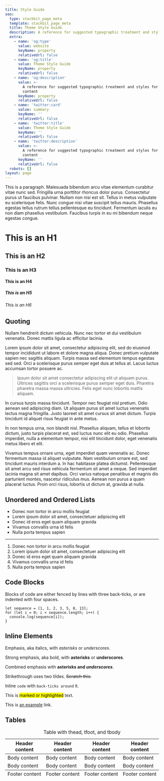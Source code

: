 ```yaml
---
title: Style Guide
seo:
  type: stackbit_page_meta
  template: stackbit_page_meta
  title: Theme Style Guide
  description: A reference for suggested typographic treatment and styles for your content
  extra:
    - name: 'og:type'
      value: website
      keyName: property
      relativeUrl: false
    - name: 'og:title'
      value: Theme Style Guide
      keyName: property
      relativeUrl: false
    - name: 'og:description'
      value: >-
        A reference for suggested typographic treatment and styles for your
        content
      keyName: property
      relativeUrl: false
    - name: 'twitter:card'
      value: summary
      keyName: ''
      relativeUrl: false
    - name: 'twitter:title'
      value: Theme Style Guide
      keyName: ''
      relativeUrl: false
    - name: 'twitter:description'
      value: >-
        A reference for suggested typographic treatment and styles for your
        content
      keyName: ''
      relativeUrl: false
  robots: []
layout: page
---
```

This is a paragraph. Malesuada bibendum arcu vitae elementum curabitur vitae nunc sed. Fringilla urna porttitor rhoncus dolor purus. Consectetur purus ut faucibus pulvinar. Nullam non nisi est sit. Tellus in metus vulputate eu scelerisque felis. Nunc congue nisi vitae suscipit tellus mauris. Phasellus egestas tellus rutrum tellus pellentesque eu tincidunt. Fermentum iaculis eu non diam phasellus vestibulum. Faucibus turpis in eu mi bibendum neque egestas congue.

# This is an H1
## This is an H2
### This is an H3
#### This is an H4
##### This is an H5
###### This is an H6

## Quoting

Nullam hendrerit dictum vehicula. Nunc nec tortor et dui vestibulum venenatis. Donec mattis ligula ac efficitur lacinia.

Lorem ipsum dolor sit amet, consectetur adipiscing elit, sed do eiusmod tempor incididunt ut labore et dolore magna aliqua. Donec pretium vulputate sapien nec sagittis aliquam. Turpis massa sed elementum tempus egestas sed sed. Orci a scelerisque purus semper eget duis at tellus at. Lacus luctus accumsan tortor posuere ac. 

> Ipsum dolor sit amet consectetur adipiscing elit ut aliquam purus. Ultrices sagittis orci a scelerisque purus semper eget duis. Pharetra pharetra massa massa ultricies. Felis eget nunc lobortis mattis aliquam.

In cursus turpis massa tincidunt. Tempor nec feugiat nisl pretium. Odio aenean sed adipiscing diam. Ut aliquam purus sit amet luctus venenatis lectus magna fringilla. Justo laoreet sit amet cursus sit amet dictum. Turpis tincidunt id aliquet risus feugiat in ante metus.

In non tempus urna, non blandit nisl. Phasellus aliquam, tellus et lobortis dictum, justo turpis placerat est, sed luctus nunc elit eu odio. Phasellus imperdiet, nulla a elementum tempor, nisi elit tincidunt dolor, eget venenatis metus libero et elit.

Vivamus tempus ornare urna, eget imperdiet quam venenatis ac. Donec fermentum massa id aliquet vulputate. Nam vestibulum ornare est, sed tincidunt mauris interdum a. In hac habitasse platea dictumst. Pellentesque sit amet arcu sed risus vehicula fermentum sit amet a neque. Sed imperdiet lacinia magna sit amet dapibus. Orci varius natoque penatibus et magnis dis parturient montes, nascetur ridiculus mus. Aenean non purus a quam placerat luctus. Proin orci risus, lobortis ut dictum at, gravida at nulla. 

## Unordered and Ordered Lists

+ Donec non tortor in arcu mollis feugiat
+ Lorem ipsum dolor sit amet, consectetuer adipiscing elit
+ Donec id eros eget quam aliquam gravida
+ Vivamus convallis urna id felis
+ Nulla porta tempus sapien

***

1. Donec non tortor in arcu mollis feugiat
2. Lorem ipsum dolor sit amet, consectetuer adipiscing elit
3. Donec id eros eget quam aliquam gravida
4. Vivamus convallis urna id felis
5. Nulla porta tempus sapien

## Code Blocks

Blocks of code are either fenced by lines with three back-ticks, or are indented with four spaces.

```
let sequence = [1, 1, 2, 3, 5, 8, 13];
for (let i = 0; i < sequence.length; i++) {
  console.log(sequence[i]);
}
```

## Inline Elements

Emphasis, aka italics, with *asterisks* or _underscores_.

Strong emphasis, aka bold, with **asterisks** or __underscores__.

Combined emphasis with **asterisks and _underscores_**.

Strikethrough uses two tildes. ~~Scratch this.~~

Inline `code` with `back-ticks around` it.

This is <mark>marked or highlighted</mark> text.

This is [an example](http://example.com) link.

## Tables

<div class="responsive-table">
  <table>
      <caption>Table with thead, tfoot, and tbody</caption>
    <thead>
      <tr>
        <th>Header content</th>
        <th>Header content</th>
        <th>Header content</th>
        <th>Header content</th>
      </tr>
    </thead>
    <tbody>
      <tr>
        <td>Body content</td>
        <td>Body content</td>
        <td>Body content</td>
        <td>Body content</td>
      </tr>
      <tr>
        <td>Body content</td>
        <td>Body content</td>
        <td>Body content</td>
        <td>Body content</td>
      </tr>
    </tbody>
    <tfoot>
      <tr>
        <td>Footer content</td>
        <td>Footer content</td>
    <td>Footer content</td>
    <td>Footer content</td>
      </tr>
    </tfoot>
  </table>
</div>